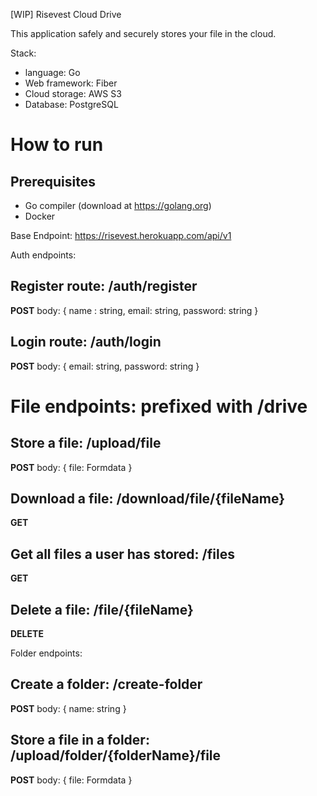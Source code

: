 [WIP]
Risevest Cloud Drive

This application safely and securely stores your file in the cloud.

Stack:

-   language: Go
-   Web framework: Fiber
-   Cloud storage: AWS S3
-   Database: PostgreSQL

# How to run

## Prerequisites

-   Go compiler (download at https://golang.org)
-   Docker

Base Endpoint: https://risevest.herokuapp.com/api/v1

Auth endpoints:

## Register route: /auth/register

**POST**
body: {
name : string,
email: string,
password: string
}

## Login route: /auth/login

**POST**
body: {
email: string,
password: string
}

# File endpoints: prefixed with **/drive**

## Store a file: /upload/file

**POST**
body: {
file: Formdata
}

## Download a file: /download/file/{fileName}

**GET**

## Get all files a user has stored: /files

**GET**

## Delete a file: /file/{fileName}

**DELETE**

Folder endpoints:

## Create a folder: /create-folder

**POST**
body: {
name: string
}

## Store a file in a folder: /upload/folder/{folderName}/file

**POST**
body: {
file: Formdata
}
